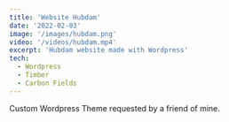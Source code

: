```yaml
---
title: 'Website Hubdam'
date: '2022-02-03'
image: '/images/hubdam.png'
video: '/videos/hubdam.mp4'
excerpt: 'Hubdam website made with Wordpress'
tech:
  - Wordpress
  - Timber
  - Carbon Fields
---
```


Custom Wordpress Theme requested by a friend of mine.